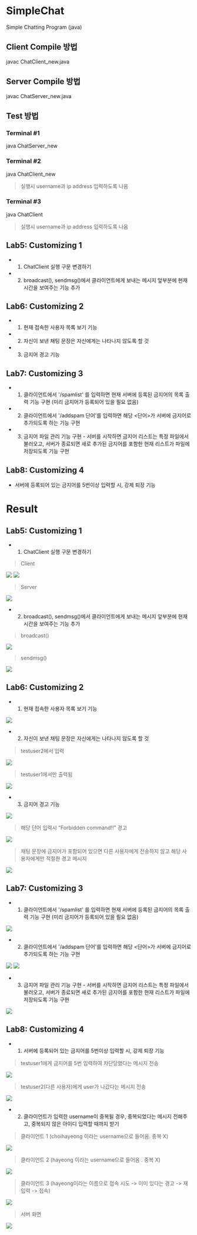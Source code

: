 # SimpleChat
Simple Chatting Program (java)

## Client Compile 방법
 javac ChatClient_new.java

## Server Compile 방법
 javac ChatServer_new.java

## Test 방법
### Terminal #1
  java ChatServer_new
### Terminal #2
  java ChatClient_new
  > 실행시 username과 ip address 입력하도록 나옴
### Terminal #3
  java ChatClient
  > 실행시 username과 ip address 입력하도록 나옴

## Lab5: Customizing 1
- 1. ChatClient 실행 구문 변경하기
- 2. broadcast(), sendmsg()에서 클라이언트에게 보내는 메시지 앞부분에 현재시간을 보여주는 기능 추가

## Lab6: Customizing 2
- 1. 현재 접속한 사용자 목록 보기 기능
- 2. 자신이 보낸 채팅 문장은 자신에게는 나타나지 않도록 할 것
- 3. 금지어 경고 기능

## Lab7: Customizing 3
- 1. 클라이언트에서 '/spamlist' 를 입력하면 현재 서버에 등록된 금지어의 목록 출력 기능 구현 (미리 금지어가 등록되어 있을 필요 없음)
- 2. 클라이언트에서 '/addspam 단어'를 입력하면 해당 <단어>가 서버에 금지어로 추가되도록 하는 기능 구현
- 3. 금지어 파일 관리 기능 구현 - 서버를 시작하면 금지어 리스트는 특정 파일에서 불러오고, 서버가 종료되면 새로 추가된 금지어를 포함한 현재 리스트가 파일에 저장되도록 기능 구현

## Lab8: Customizing 4
- 서버에 등록되어 있는 금지어를 5번이상 입력할 시, 강제 퇴장 기능

# Result

## Lab5: Customizing 1
- 1. ChatClient 실행 구문 변경하기
> Client
<img src="https://user-images.githubusercontent.com/47182864/59143841-6167a800-8a0a-11e9-89ac-b7b4eb308564.png">
<img src="https://user-images.githubusercontent.com/47182864/59143842-63316b80-8a0a-11e9-8118-ac6cdeaa4d8e.png">

> Server
<img src="https://user-images.githubusercontent.com/47182864/59143845-6b89a680-8a0a-11e9-84e8-e2f52cb63290.png">

- 2. broadcast(), sendmsg()에서 클라이언트에게 보내는 메시지 앞부분에 현재시간을 보여주는 기능 추가
> broadcast()
<img src="https://user-images.githubusercontent.com/47182864/59143846-6c223d00-8a0a-11e9-9d20-4c161bf85626.png">

> sendmsg()
<img src="https://user-images.githubusercontent.com/47182864/59143847-6c223d00-8a0a-11e9-93d4-ebc8badd403c.png">

## Lab6: Customizing 2
- 1. 현재 접속한 사용자 목록 보기 기능
<img src="https://user-images.githubusercontent.com/47182864/59143853-75aba500-8a0a-11e9-8ccb-677ec6c8ca74.png">

- 2. 자신이 보낸 채팅 문장은 자신에게는 나타나지 않도록 할 것

> testuser2에서 입력
<img src="https://user-images.githubusercontent.com/47182864/59143854-75aba500-8a0a-11e9-9d84-bb54864289c9.png">

> testuser1에서만 출력됨
<img src="https://user-images.githubusercontent.com/47182864/59143855-75aba500-8a0a-11e9-8b65-1d514b4fa3ad.png">

- 3. 금지어 경고 기능
<img src="https://user-images.githubusercontent.com/47182864/59143856-76443b80-8a0a-11e9-8628-813be24c3084.png">

> 해당 단어 입력시 “Forbidden command!!” 경고
<img src="https://user-images.githubusercontent.com/47182864/59143857-76443b80-8a0a-11e9-88e9-9e072cb598df.png">

>	채팅 문장에 금지어가 포함되어 있으면 다른 사용자에게 전송하지 않고 해당 사용자에게만 적절한 경고 메시지
<img src="https://user-images.githubusercontent.com/47182864/59143858-76443b80-8a0a-11e9-9ada-cffc6f48ed6b.png">

## Lab7: Customizing 3
- 1. 클라이언트에서 '/spamlist' 를 입력하면 현재 서버에 등록된 금지어의 목록 출력 기능 구현 (미리 금지어가 등록되어 있을 필요 없음)
<img src="https://user-images.githubusercontent.com/47182864/59143861-7e9c7680-8a0a-11e9-9798-f606b0ed4ea6.png">

- 2. 클라이언트에서 '/addspam 단어'를 입력하면 해당 <단어>가 서버에 금지어로 추가되도록 하는 기능 구현
<img src="https://user-images.githubusercontent.com/47182864/59143862-7e9c7680-8a0a-11e9-8136-a394065f594d.png">
<img src="https://user-images.githubusercontent.com/47182864/59143863-7f350d00-8a0a-11e9-8aa3-99bb4228228c.png">

- 3. 금지어 파일 관리 기능 구현 - 서버를 시작하면 금지어 리스트는 특정 파일에서 불러오고, 서버가 종료되면 새로 추가된 금지어를 포함한 현재 리스트가 파일에 저장되도록 기능 구현
<img src="https://user-images.githubusercontent.com/47182864/59159096-a588a480-8aff-11e9-87a0-6296fe2f709d.png">

## Lab8: Customizing 4
- 1. 서버에 등록되어 있는 금지어를 5번이상 입력할 시, 강제 퇴장 기능
> testuser1에게 금지어를 5번 입력하여 차단당했다는 메시지 전송
<img src="https://user-images.githubusercontent.com/47182864/59159198-ea610b00-8b00-11e9-9e39-38422fae134a.png">

> testuser2(다른 사용자)에게 user가 나갔다는 메시지 전송
<img src="https://user-images.githubusercontent.com/47182864/59159200-ec2ace80-8b00-11e9-9cb0-e6617f090d89.png">

- 2. 클라이언트가 입력한 username이 중복될 경우, 중복되었다는 메시지 전해주고, 
중복되지 않은 아이디 입력할 때까지 받기
> 클라이언트 1 (choihayeong 이라는 username으로 들어옴. 중복 X)
<img src="https://user-images.githubusercontent.com/47182864/59203730-24521000-8bda-11e9-803e-7286509e2acc.png">

> 클라이언트 2 (hayeong 이라는 username으로 들어옴 . 중복 X)
<img src="https://user-images.githubusercontent.com/47182864/59203740-2916c400-8bda-11e9-98ba-d3575c02c718.png">

> 클라이언트 3 (hayeong이라는 이름으로 접속 시도 -> 이미 있다는 경고 -> 재입력 -> 접속)
<img src="https://user-images.githubusercontent.com/47182864/59203743-2caa4b00-8bda-11e9-8b95-c8e83496b2f2.png">

> 서버 화면 
<img src="https://user-images.githubusercontent.com/47182864/59203742-2c11b480-8bda-11e9-9bfb-3bfc2fe10f08.png">

